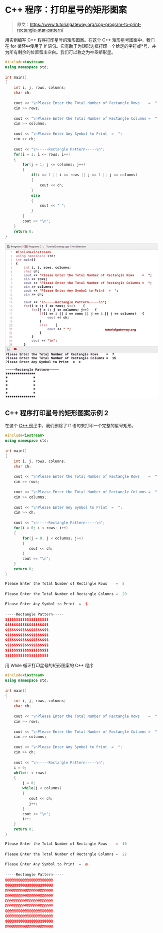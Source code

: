# C++ 程序：打印星号的矩形图案

> 原文：<https://www.tutorialgateway.org/cpp-program-to-print-rectangle-star-pattern/>

用实例编写 C++ 程序打印星号的矩形图案。在这个 C++ 矩形星号图案中，我们在 for 循环中使用了 if 语句。它有助于为矩形边框打印一个给定的字符或*号，并为所有剩余的位置留出空白。我们可以称之为神圣矩形星。

```cpp
#include<iostream>
using namespace std;

int main()
{
	int i, j, rows, columns;
	char ch;

	cout << "\nPlease Enter the Total Number of Rectangle Rows    =  ";
	cin >> rows;

	cout << "\nPlease Enter the Total Number of Rectangle Columns =  ";
	cin >> columns;

	cout << "\nPlease Enter Any Symbol to Print  =  ";
	cin >> ch;	

	cout << "\n-----Rectangle Pattern-----\n";
	for(i = 1; i <= rows; i++)
    {
        for(j = 1; j <= columns; j++)
		{
			if(i == 1 || i == rows || j == 1 || j == columns)
			{
				cout << ch;
			}
			else
			{
				cout << " ";
			}          
        }
        cout << "\n";
    }
 	return 0;
}
```

![C++ Program to Print Rectangle Star Pattern 1](img/537559836fa09db1803e2dfbcfe9cc13.png)

## C++ 程序打印星号的矩形图案示例 2

在这个 [C++ 例子](https://www.tutorialgateway.org/cpp-programs/)中，我们删除了 If 语句来打印一个完整的星号矩形。

```cpp
#include<iostream>
using namespace std;

int main()
{
	int i, j, rows, columns;
	char ch;

	cout << "\nPlease Enter the Total Number of Rectangle Rows    =  ";
	cin >> rows;

	cout << "\nPlease Enter the Total Number of Rectangle Columns =  ";
	cin >> columns;

	cout << "\nPlease Enter Any Symbol to Print  =  ";
	cin >> ch;	

	cout << "\n-----Rectangle Pattern-----\n";
	for(i = 0; i < rows; i++)
    {
        for(j = 0; j < columns; j++)
		{
           cout << ch;
        }
        cout << "\n";
	}
 	return 0;
}
```

```cpp
Please Enter the Total Number of Rectangle Rows    =  8

Please Enter the Total Number of Rectangle Columns =  20

Please Enter Any Symbol to Print  =  $

-----Rectangle Pattern-----
$$$$$$$$$$$$$$$$$$$$
$$$$$$$$$$$$$$$$$$$$
$$$$$$$$$$$$$$$$$$$$
$$$$$$$$$$$$$$$$$$$$
$$$$$$$$$$$$$$$$$$$$
$$$$$$$$$$$$$$$$$$$$
$$$$$$$$$$$$$$$$$$$$
$$$$$$$$$$$$$$$$$$$$
```

用 While 循环打印星号的矩形图案的 C++ 程序

```cpp
#include<iostream>
using namespace std;

int main()
{
	int i, j, rows, columns;
	char ch;

	cout << "\nPlease Enter the Total Number of Rectangle Rows    =  ";
	cin >> rows;

	cout << "\nPlease Enter the Total Number of Rectangle Columns =  ";
	cin >> columns;

	cout << "\nPlease Enter Any Symbol to Print  =  ";
	cin >> ch;	

	cout << "\n-----Rectangle Pattern-----\n";
	i = 0; 
	while(i < rows)
    {
    	j = 0; 
        while(j < columns)
		{
           cout << ch;
           j++;
        }
        cout << "\n";
        i++;
	}
 	return 0;
}
```

```cpp
Please Enter the Total Number of Rectangle Rows    =  10

Please Enter the Total Number of Rectangle Columns =  22

Please Enter Any Symbol to Print  =  @

-----Rectangle Pattern-----
@@@@@@@@@@@@@@@@@@@@@@
@@@@@@@@@@@@@@@@@@@@@@
@@@@@@@@@@@@@@@@@@@@@@
@@@@@@@@@@@@@@@@@@@@@@
@@@@@@@@@@@@@@@@@@@@@@
@@@@@@@@@@@@@@@@@@@@@@
@@@@@@@@@@@@@@@@@@@@@@
@@@@@@@@@@@@@@@@@@@@@@
@@@@@@@@@@@@@@@@@@@@@@
@@@@@@@@@@@@@@@@@@@@@@
```